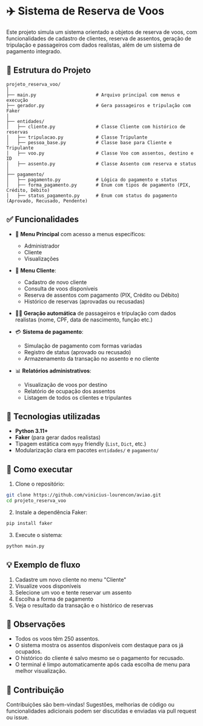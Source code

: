 
# ✈️ Sistema de Reserva de Voos

Este projeto simula um sistema orientado a objetos de reserva de voos, com funcionalidades de cadastro de clientes, reserva de assentos, geração de tripulação e passageiros com dados realistas, além de um sistema de pagamento integrado.

## 📁 Estrutura do Projeto

```
projeto_reserva_voo/
│
├── main.py                      # Arquivo principal com menus e execução
├── gerador.py                   # Gera passageiros e tripulação com Faker
│
├── entidades/
│   ├── cliente.py               # Classe Cliente com histórico de reservas
│   ├── tripulacao.py            # Classe Tripulante
│   ├── pessoa_base.py           # Classe base para Cliente e Tripulante
│   ├── voo.py                   # Classe Voo com assentos, destino e ID
│   ├── assento.py               # Classe Assento com reserva e status
│
├── pagamento/
│   ├── pagamento.py             # Lógica do pagamento e status
│   ├── forma_pagamento.py       # Enum com tipos de pagamento (PIX, Crédito, Débito)
│   ├── status_pagamento.py      # Enum com status do pagamento (Aprovado, Recusado, Pendente)
```

## ✅ Funcionalidades

- 📌 **Menu Principal** com acesso a menus específicos:
  - Administrador
  - Cliente
  - Visualizações

- 👤 **Menu Cliente**:
  - Cadastro de novo cliente
  - Consulta de voos disponíveis
  - Reserva de assentos com pagamento (PIX, Crédito ou Débito)
  - Histórico de reservas (aprovadas ou recusadas)

- 🧑‍✈️ **Geração automática** de passageiros e tripulação com dados realistas (nome, CPF, data de nascimento, função etc.)

- 💳 **Sistema de pagamento**:
  - Simulação de pagamento com formas variadas
  - Registro de status (aprovado ou recusado)
  - Armazenamento da transação no assento e no cliente

- 📊 **Relatórios administrativos**:
  - Visualização de voos por destino
  - Relatório de ocupação dos assentos
  - Listagem de todos os clientes e tripulantes

## 🧪 Tecnologias utilizadas

- **Python 3.11+**
- **Faker** (para gerar dados realistas)
- Tipagem estática com `mypy` friendly (`List`, `Dict`, etc.)
- Modularização clara em pacotes `entidades/` e `pagamento/`

## 🚀 Como executar

1. Clone o repositório:

```bash
git clone https://github.com/vinicius-lourencon/aviao.git
cd projeto_reserva_voo
```

2. Instale a dependência Faker:

```bash
pip install faker
```

3. Execute o sistema:

```bash
python main.py
```

## 💡 Exemplo de fluxo

1. Cadastre um novo cliente no menu "Cliente"
2. Visualize voos disponíveis
3. Selecione um voo e tente reservar um assento
4. Escolha a forma de pagamento
5. Veja o resultado da transação e o histórico de reservas

## 📌 Observações

- Todos os voos têm 250 assentos.
- O sistema mostra os assentos disponíveis com destaque para os já ocupados.
- O histórico do cliente é salvo mesmo se o pagamento for recusado.
- O terminal é limpo automaticamente após cada escolha de menu para melhor visualização.

## 🤝 Contribuição

Contribuições são bem-vindas! Sugestões, melhorias de código ou funcionalidades adicionais podem ser discutidas e enviadas via pull request ou issue.
